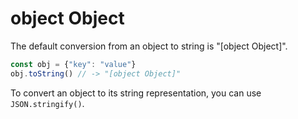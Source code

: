# object Object

The default conversion from an object to string is "[object Object]".

```javascript
const obj = {"key": "value"}
obj.toString() // -> "[object Object]"
```

To convert an object to its string representation, you can use `JSON.stringify()`.